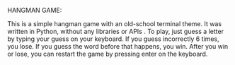 HANGMAN GAME:

This is a simple hangman game with an old-school terminal theme.
It was written in Python, without any libraries or APIs . 
To play, just guess a letter by typing your guess on your keyboard. 
If you guess incorrectly 6 times, you lose. 
If you guess the word before that happens, you win.
After you win or lose, you can restart the game by pressing enter on the keyboard.
